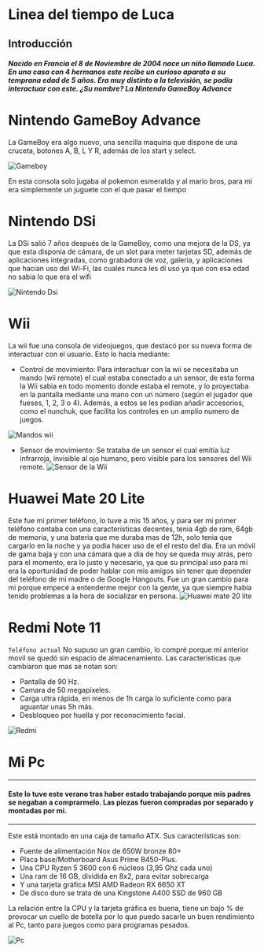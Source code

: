 
# Linea del tiempo de Luca
## Introducción
##### Nacido en Francia el 8 de Noviembre de 2004 nace un niño llamado Luca. En una casa con 4 hermanos este recibe un curioso aparato a su temprana edad de **5 años**. Era muy distinto a la televisión, se podía interactuar con este. ¿Su nombre? La Nintendo GameBoy Advance

# Nintendo GameBoy Advance
La GameBoy era algo nuevo, una sencilla maquina que dispone de una cruceta, botones A, B, L Y R, además de los start y select.  

![Gameboy](https://retrogeektoys.com/wp-content/uploads/2019/10/GBA_special-editions_pokemon_charizard.jpg)

En esta consola solo jugaba al pokemon esmeralda y al mario bros, para mi era simplemente un juguete con el que pasar el tiempo

# Nintendo DSi
La DSi salió 7 años después de la GameBoy, como una mejora de la DS, ya que esta disponia de cámara, de un slot para meter tarjetas SD, además de aplicaciones integradas, como grabadora de voz, galeria, y aplicaciones que hacian uso del Wi-Fi, las cuales nunca les di uso ya que con esa edad no sabia lo que era el wifi 

![Nintendo Dsi](https://www.backmarket.es/cdn-cgi/image/format%3Dauto%2Cquality%3D75%2Cwidth%3D260/https://d2e6ccujb3mkqf.cloudfront.net/24e37ac5-391c-4f45-9743-f9ed6b1fd3bb-1_ef69a909-3e5e-422a-8746-2963e1c21328.jpg)

# Wii 
La wii fue una consola de videojuegos, que destacó por su nueva forma de interactuar con el usuario. Esto lo hacía mediante:

- Control de movimiento: Para interactuar con la wii se necesitaba un mando (wii remote) el cual estaba conectado a un sensor, de esta forma la Wii sabia en todo momento donde estaba el remote, y lo proyectaba en la pantalla mediante una mano con un número (según el jugador que fueses, 1, 2, 3 o 4). Además, a estos se les podían añadir accesorios, como el nunchuk, que facilita los controles en un amplio numero de juegos.

![Mandos wii](https://m.media-amazon.com/images/I/618idRFW1+L.jpg)


- Sensor de movimiento: Se trataba de un sensor el cual emitia luz infrarroja, invisible al ojo humano, pero visible para los sensores del Wii remote.
![Sensor de la Wii](https://m.media-amazon.com/images/I/613Jd42459L.jpg)

# Huawei Mate 20 Lite
Este fue mi primer teléfono, lo tuve a mis 15 años, y para ser mi primer teléfono contaba con una características decentes, tenia 4gb de ram, 64gb de memoria, y una bateria que me duraba mas de 12h, solo tenia que cargarlo en la noche y ya podia hacer uso de el el resto del dia. Era un móvil de gama baja y con una cámara que a dia de hoy se queda muy atrás, pero para el momento, era lo justo y necesario, ya que su principal uso para mi era la oportunidad de poder hablar con mis amigos sin tener que depender del teléfono de mi madre o de Google Hangouts. Fue un gran cambio para mi porque empecé a entenderme mejor con la gente, ya que siempre había tenido problemas a la hora de socializar en persona.
![Huawei mate 20 lite](https://www.esdorado.com/2175-large_default/huawei-mate-20-lite-464gb-63-negro-ds.jpg)

# Redmi Note 11
`Teléfono actual`
No supuso un gran cambio, lo compré porque mi anterior movil se quedó sin espacio de almacenamiento. Las caracteristicas que cambiaron que mas se notan son:
- Pantalla de 90 Hz.
- Camara de 50 megapíxeles.
- Carga ultra rápida, en menos de 1h carga lo suficiente como para aguantar unas 5h más.
- Desbloqueo por huella y por reconocimiento facial.

![Redmi](https://m.media-amazon.com/images/I/61sJSKeJExL.__AC_SX300_SY300_QL70_ML2_.jpg)

# Mi Pc
---
#### Este lo tuve este verano tras haber estado trabajando porque mis padres se negaban a comprarmelo. Las piezas fueron compradas por separado y montadas por mi.
---
Este está montado en una caja de tamaño ATX. Sus características son:
- Fuente de alimentación Nox de 650W bronze 80+
- Placa base/Motherboard Asus Prime B450-Plus.
- Una CPU Ryzen 5 3600 con 6 núcleos (3,95 Ghz cada uno)
- Una ram de 16 GB, dividida en 8x2, para evitar sobrecarga
- Y una tarjeta gráfica MSI AMD Radeon RX 6650 XT
- De disco duro se trata de una Kingstone A400 SSD de 960 GB

La relación entre la CPU y la tarjeta gráfica es buena, tiene un bajo % de provocar un cuello de botella por lo que puedo sacarle un buen rendimiento al Pc, tanto para juegos como para programas pesados.

![Pc](/01-timeline/Imagenes/Pc%20torre.jpg) 
